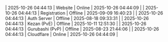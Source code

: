 | 2025-10-26 04:44:13 | Website | Online | 2025-10-26 04:44:09 |
| 2025-10-26 04:44:13 | Registration | Offline | 2025-09-09 16:40:23 |
| 2025-10-26 04:44:13 | Auth Server | Offline | 2025-08-18 09:33:31 |
| 2025-10-26 04:44:13 | Kezan (PvE) | Offline | 2025-10-11 12:51:30 |
| 2025-10-26 04:44:13 | Gurubashi (PvP) | Offline | 2025-08-23 21:44:06 |
| 2025-10-26 04:44:13 | Cloudflare | Online | 2025-10-26 04:44:09 |
